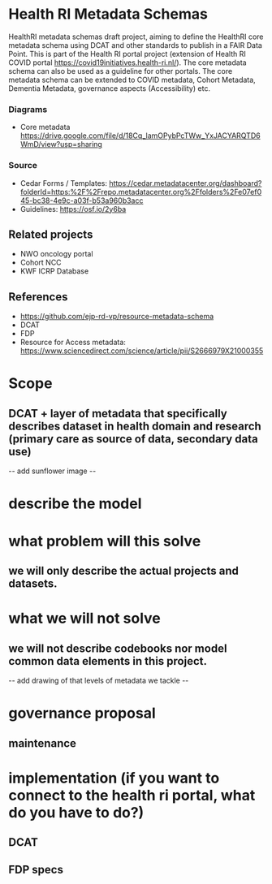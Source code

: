 # Health RI Metadata Schemas

HealthRI metadata schemas draft project, aiming to define the HealthRI core metadata schema using DCAT and other standards to publish in a FAIR Data Point. This is part of the Health RI portal project (extension of Health RI COVID portal https://covid19initiatives.health-ri.nl/). The core metadata schema can also be used as a guideline for other portals. 
The core metadata schema can be extended to COVID metadata, Cohort Metadata, Dementia Metadata, governance aspects (Accessibility) etc.

### Diagrams
- Core metadata https://drive.google.com/file/d/18Cq_lamOPybPcTWw_YxJACYARQTD6WmD/view?usp=sharing  

### Source
- Cedar Forms / Templates: 
https://cedar.metadatacenter.org/dashboard?folderId=https:%2F%2Frepo.metadatacenter.org%2Ffolders%2Fe07ef045-bc38-4e9c-a03f-b53a960b3acc
- Guidelines: https://osf.io/2y6ba

## Related projects
- NWO oncology portal
- Cohort NCC
- KWF ICRP Database


## References
- https://github.com/ejp-rd-vp/resource-metadata-schema
- DCAT
- FDP
- Resource for Access metadata: https://www.sciencedirect.com/science/article/pii/S2666979X21000355

# Scope
  ## DCAT + layer of metadata that specifically describes dataset in health domain and research (primary care as source of data, secondary data use)
  -- add sunflower image --
# describe the model
# what problem will this solve
## we will only describe the actual projects and datasets.
# what we will not solve
## we will not describe codebooks nor model common data elements in this project.

-- add drawing of that levels of metadata we tackle --

# governance proposal
## maintenance

# implementation (if you want to connect to the health ri portal, what do you have to do?)
## DCAT 
## FDP specs



